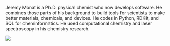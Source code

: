 Jeremy Monat is a Ph.D. physical chemist who now develops software. He combines those parts of his background to build tools for scientists to make better materials, chemicals, and devices. He codes in Python, RDKit, and SQL for cheminformatics. He used computational chemistry and laser spectroscopy in his chemistry research.

[![](https://ossrank.com/widget/632541)](https://ossrank.com/c/632541-jeremy-monat)
